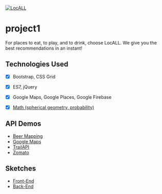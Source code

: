 <a href="https://arshi2744.github.io/project1/" target="_blank"><img src="assets/images/locall_splash.png?raw=true" alt="LocALL"></a>
# project1
For places to eat, to play, and to drink, choose LocALL. We give you the best recommendations in an instant!





## Technologies Used
- [x] Bootstrap, CSS Grid

- [x] ES7, jQuery

- [x] Google Maps, Google Places, Google Firebase

- [x] [Math (spherical geometry, probability)](https://crunchingnumbers.live/2017/09/15/metric-and-probability-based-recommendations/)

## API Demos
- [Beer Mapping](https://ijlee2.github.io/LocALL/api_demos/beer_mapping.html)
- [Google Maps](https://ijlee2.github.io/LocALL/api_demos/google_maps.html)
- [TrailAPI](https://ijlee2.github.io/LocALL/api_demos/trail_api.html)
- [Zomato](https://ijlee2.github.io/LocALL/api_demos/zomato.html)

## Sketches
- [Front-End](https://raw.githubusercontent.com/ijlee2/LocALL/master/sketches/front_end.jpg)
- [Back-End](https://raw.githubusercontent.com/ijlee2/LocALL/master/sketches/back_end.jpg)
